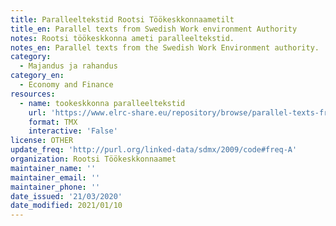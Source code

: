 ```yaml
---
title: Paralleeltekstid Rootsi Töökeskkonnaametilt
title_en: Parallel texts from Swedish Work environment Authority
notes: Rootsi töökeskkonna ameti paralleeltekstid.
notes_en: Parallel texts from the Swedish Work Environment authority.
category:
  - Majandus ja rahandus
category_en:
  - Economy and Finance
resources:
  - name: tookeskkonna paralleeltekstid
    url: 'https://www.elrc-share.eu/repository/browse/parallel-texts-from-swedish-work-environment-authority/242e9daae19611e6bfe700155d020502b3d5f51020004a8b8ec48a1910a3aee8/'
    format: TMX
    interactive: 'False'
license: OTHER
update_freq: 'http://purl.org/linked-data/sdmx/2009/code#freq-A'
organization: Rootsi Töökeskkonnaamet
maintainer_name: ''
maintainer_email: ''
maintainer_phone: ''
date_issued: '21/03/2020'
date_modified: 2021/01/10
---
```

